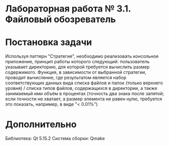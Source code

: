 # Лабораторная работа № 3.1. Файловый обозреватель
# Постановка задачи
Используя паттерн "Стратегия", необходимо реализовать консольное приложение, принцип работы которого следующий:
пользователь указывает директорию, для которой требуется вычислить размер содержимого. Функция, в зависимости от выбранной стратегии, проводит вычисление, где результатом является набор соответствующих данных вида списка файлов и папок (только верхнего уровня) / списка типов файлов, содержащихся в директории, а также занимаемый ими объём в процентах (точность два знака после запятой; если точности не хватает, а размер элемента не равен нулю, требуется это показать, например, в виде "< 0.01%")
# Дополнительно
Библиотека: Qt 5.15.2
Система сборки: Qmake
